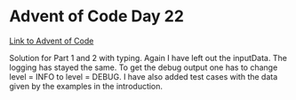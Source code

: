 # Advent of Code Day 22
[Link to Advent of Code](https://adventofcode.com/)

Solution for Part 1 and 2 with typing. Again I have left out the inputData.
The logging has stayed the same.
To get the debug output one has to change level = INFO to level = DEBUG.
I have also added test cases with the data given by the examples in the
introduction.
